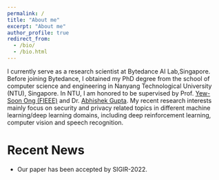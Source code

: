 ```yaml
---
permalink: /
title: "About me"
excerpt: "About me"
author_profile: true
redirect_from: 
  - /bio/
  - /bio.html
---
```


I currently serve as a research scientist at Bytedance AI Lab,Singapore. Before joining Bytedance, I obtained my PhD degree from the school of computer science and engineering in Nanyang Technological University
(NTU), Singapore. In NTU, I am honored to be supervised by Prof. [Yew-Soon Ong (FIEEE)](https://personal.ntu.edu.sg/asysong/home.html) and Dr. [Abhishek Gupta](https://sites.google.com/site/abhishekguptamemecomput/). 
My recent research interests mainly focus on security and privacy related topics in different machine learning/deep learning domains, including
deep reinforcement learning, computer vision and speech recognition.


Recent News
======
- Our paper has been accepted by SIGIR-2022.
